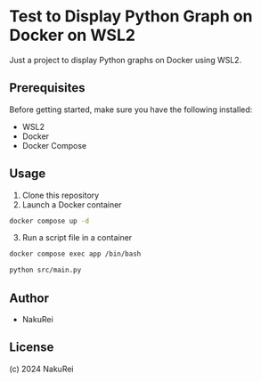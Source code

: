 # Test to Display Python Graph on Docker on WSL2

Just a project to display Python graphs on Docker using WSL2.

## Prerequisites

Before getting started, make sure you have the following installed:

- WSL2
- Docker
- Docker Compose

## Usage

1. Clone this repository
2. Launch a Docker container

```sh
docker compose up -d
```

3. Run a script file in a container

```sh
docker compose exec app /bin/bash
```

```sh
python src/main.py
```

## Author

- NakuRei

## License

(c) 2024 NakuRei
